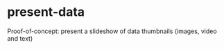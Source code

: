present-data
============

Proof-of-concept: present a slideshow of data thumbnails (images, video and text)
